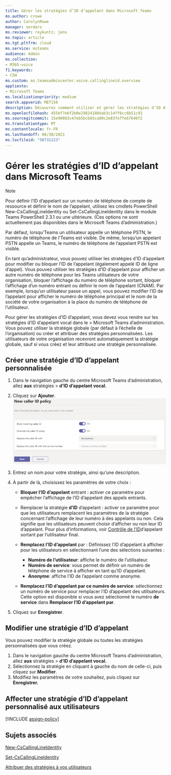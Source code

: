 ```yaml
---
title: Gérer les stratégies d’ID d’appelant dans Microsoft Teams
ms.author: crowe
author: CarolynRowe
manager: serdars
ms.reviewer: roykuntz; jens
ms.topic: article
ms.tgt.pltfrm: cloud
ms.service: msteams
audience: Admin
ms.collection:
- M365-voice
f1.keywords:
- CSH
ms.custom: ms.teamsadmincenter.voice.callinglineid.overview
appliesto:
- Microsoft Teams
ms.localizationpriority: medium
search.appverid: MET150
description: Découvrez comment utiliser et gérer les stratégies d’ID d’appelant dans Microsoft Teams modifier ou bloquer l’ID d’appelant des Teams utilisateurs dans votre organisation.
ms.openlocfilehash: 455bf7e6f2b0e29824188dab3c14ff6cc6b51c91
ms.sourcegitcommit: 15e90083c47eb5bcb03ca80c2e83feffe67646f2
ms.translationtype: MT
ms.contentlocale: fr-FR
ms.lasthandoff: 08/30/2021
ms.locfileid: "58731223"
---
```

# <a name="manage-caller-id-policies-in-microsoft-teams"></a>Gérer les stratégies d’ID d’appelant dans Microsoft Teams

> [!NOTE]
> Pour définir l’ID d’appelant sur un numéro de téléphone de compte de ressource et définir le nom de l’appelant, utilisez les cmdlets PowerShell New-CsCallingLineIdentity ou Set-CsCallingLineIdentity dans le module Teams PowerShell 2.3.1 ou une ultérieure. (Ces options ne sont actuellement pas disponibles dans le Microsoft Teams d’administration.) 

Par défaut, lorsqu’Teams un utilisateur appelle un téléphone PSTN, le numéro de téléphone de l’Teams est visible. De même, lorsqu’un appelant PSTN appelle un Teams, le numéro de téléphone de l’appelant PSTN est visible.

En tant qu’administrateur, vous pouvez utiliser les stratégies d’ID d’appelant pour modifier ou bloquer l’ID de l’appelant (également appelé ID de ligne d’appel). Vous pouvez utiliser les stratégies d’ID d’appelant pour afficher un autre numéro de téléphone pour les Teams utilisateurs de votre organisation, bloquer l’affichage du numéro de téléphone sortant, bloquer l’affichage d’un numéro entrant ou définir le nom de l’appelant (CNAM). Par exemple, lorsqu’un utilisateur passe un appel, vous pouvez modifier l’ID de l’appelant pour afficher le numéro de téléphone principal et le nom de la société de votre organisation à la place du numéro de téléphone de l’utilisateur.

Pour gérer les stratégies d’ID d’appelant, vous devez vous rendre sur les stratégies d’ID d’appelant vocal dans le   >   Microsoft Teams d’administration. Vous pouvez utiliser la stratégie globale (par défaut à l’échelle de l’organisation) ou créer et attribuer des stratégies personnalisées. Les utilisateurs de votre organisation recevront automatiquement la stratégie globale, sauf si vous créez et leur attribuez une stratégie personnalisée.

## <a name="create-a-custom-caller-id-policy"></a>Créer une stratégie d’ID d’appelant personnalisée

1. Dans le navigation gauche du centre Microsoft Teams d’administration, allez **aux** stratégies  >  **d’ID d’appelant vocal.**
2. Cliquez sur **Ajouter**. <br>
![Capture d’écran de la page de stratégie d’ID d’appelant dans le Centre d’administration.](media/caller-id-policies-add-policy.png)
3. Entrez un nom pour votre stratégie, ainsi qu’une description.
4. À partir de là, choisissez les paramètres de votre choix :

    - **Bloquer l’ID d’appelant** entrant : activer ce paramètre pour empêcher l’affichage de l’ID d’appelant des appels entrants.
    - Remplacer la stratégie **d’ID** d’appelant : activer ce paramètre pour que les utilisateurs remplacent les paramètres de la stratégie concernant l’affichage de leur numéro à des appelants ou non. Cela signifie que les utilisateurs peuvent choisir d’afficher ou non leur ID d’appelant. Pour plus d’informations, voir [Contrôle de l’ID](./how-can-caller-id-be-used-in-your-organization.md#end-user-control-of-outbound-caller-id)d’appelant sortant par l’utilisateur final.
    - **Remplacez l’ID d’appelant** par : Définissez l’ID d’appelant à afficher pour les utilisateurs en sélectionnant l’une des sélections suivantes :

        - **Numéro de l’utilisateur**: affiche le numéro de l’utilisateur. 
        - **Numéro de service**: vous permet de définir un numéro de téléphone de service à afficher en tant qu’ID d’appelant.
        - **Anonyme**: affiche l’ID de l’appelant comme anonyme.

    - **Remplacez l’ID d’appelant par ce numéro de service**: sélectionnez un numéro de service pour remplacer l’ID d’appelant des utilisateurs. Cette option est disponible si vous avez sélectionné le numéro **de service** dans **Remplacer l’ID d’appelant par**.

5. Cliquez sur **Enregistrer**.

## <a name="edit-a-caller-id-policy"></a>Modifier une stratégie d’ID d’appelant

Vous pouvez modifier la stratégie globale ou toutes les stratégies personnalisées que vous créez. 

1. Dans le navigation gauche du centre Microsoft Teams d’administration, allez **aux** stratégies  >  **d’ID d’appelant vocal.**
2. Sélectionnez la stratégie en cliquant à gauche du nom de celle-ci, puis cliquez sur **Modifier**.
3. Modifiez les paramètres de votre souhaitez, puis cliquez sur **Enregistrer.**

## <a name="assign-a-custom-caller-id-policy-to-users"></a>Affecter une stratégie d’ID d’appelant personnalisé aux utilisateurs

[!INCLUDE [assign-policy](includes/assign-policy.md)]

## <a name="related-topics"></a>Sujets associés

[New-CsCallingLineIdentity](/powershell/module/skype/new-cscallinglineidentity?view=skype-ps)

[Set-CsCallingLineIdentity](/powershell/module/skype/set-cscallinglineidentity?view=skype-ps)

[Attribuer des stratégies à vos utilisateurs](assign-policies.md)